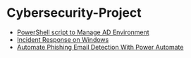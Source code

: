 # Cybersecurity-Project
  - [PowerShell script to Manage AD Environment](https://github.com/TayLuo/Cybersecurity-Project-with-PowerShell)
  - [Incident Response on Windows](https://github.com/TayLuo/Incident-Response-on-Windows)
  - [Automate Phishing Email Detection With Power Automate](https://github.com/TayLuo/Automate-Phishing-Email-Detection-with-Power-Automate)
